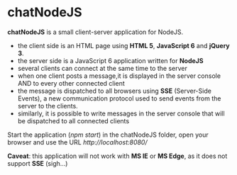 # chatNodeJS

**chatNodeJS** is a small client-server application for NodeJS.

- the client side is an HTML page using **HTML 5**, **JavaScript 6** and **jQuery 3**.
- the server side is a JavaScript 6 application written for **NodeJS**
- several clients can connect at the same time to the server
- when one client posts a message,it is displayed in the server console AND to every other connected client
- the message is dispatched to all browsers using **SSE** (Server-Side Events), a new communication protocol used to send events from the server to the clients.
- similarly, it is possible to write messages in the server console that will be dispatched to all connected clients

Start the application (_npm start_) in the chatNodeJS folder, open your browser and use the URL _http://localhost:8080/_

**Caveat**: this application will not work with **MS IE** or **MS Edge**, as it does not support **SSE**  (sigh...) 